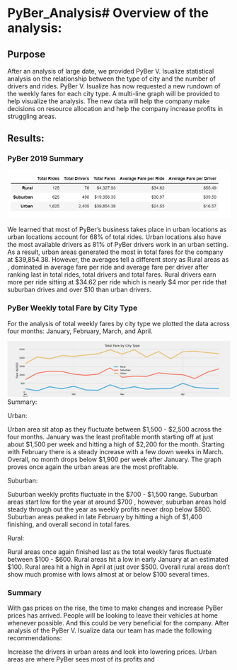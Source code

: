 # PyBer_Analysis# Overview of the analysis:

## Purpose

After an analysis of large date, we provided PyBer V. Isualize statistical analysis on the relationship between the type of city and the number of drivers and rides. PyBer V. Isualize has now requested a new rundown of the weekly fares for each city type. A multi-line graph will be provided to help visualize the analysis. The new data will help the company make decisions on resource allocation and help the company increase profits in struggling areas.

## Results:

### PyBer 2019 Summary

![pyber_summary_df](https://github.com/JoseEspinosaTello/PyBer_Analysis/blob/main/analysis/pyber_summary_df.png)


We learned that most of PyBer’s business takes place in urban locations as urban locations account for 68% of total rides. Urban locations also have the most available drivers as 81% of PyBer drivers work in an urban setting. As a result, urban areas generated the most in total fares for the company at $39,854.38.
However, the averages tell a different story as Rural areas as , dominated in average fare per ride and average fare per driver after ranking last in total rides, total drivers and total fares. Rural drivers earn more per ride sitting at $34.62 per ride which is nearly $4 mor per ride that suburban drives and over $10 than urban drivers.

### PyBer Weekly total Fare by City Type

For the analysis of total weekly fares by city type we plotted the data across four months: January, February, March, and April.

![weekly_line_plot](https://github.com/JoseEspinosaTello/PyBer_Analysis/blob/main/analysis/weekly_line_plot.png)Summary:

Urban:

Urban area sit atop as they fluctuate between $1,500 - $2,500 across the four months. January was the least profitable month starting off at just about $1,500 per week and hitting a high of $2,200 for the month. Starting with February there is a steady increase with a few down weeks in March. Overall, no month drops below $1,900 per week after January. The graph proves once again the urban areas are the most profitable.

Suburban:

Suburban weekly profits fluctuate in the $700 - $1,500 range. Suburban areas start low for the year at around $700 , however, suburban areas hold steady through out the year as weekly profits never drop below $800. Suburban areas peaked in late February by hitting a high of $1,400 finishing, and overall second in total fares.
 

Rural:

Rural areas once again finished last as the total weekly fares fluctuate between $100 - $600. Rural areas hit a low in early January at an estimated $100. Rural area hit a high in April at just over $500. Overall rural areas don’t show much promise with lows almost at or below $100 several times.

### Summary

With gas prices on the rise, the time to make changes and increase PyBer prices has arrived. People will be looking to leave their vehicles at home whenever possible. And this could be very beneficial for the company.  After analysis of the PyBer V. Isualize data our team has made the following recommendations:

Increase the drivers in urban areas and look into lowering prices. Urban areas are where PyBer sees most of its profits and  
